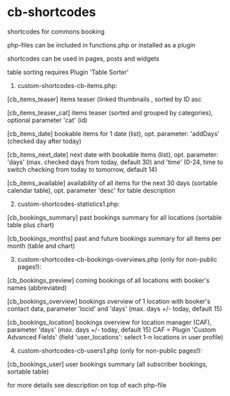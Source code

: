 # cb-shortcodes
shortcodes for commons booking

php-files can be included in functions.php or installed as a plugin

shortcodes can be used in pages, posts and widgets

table sorting requires Plugin 'Table Sorter'

1. custom-shortcodes-cb-items.php:

[cb_items_teaser]       items teaser (linked thumbnails , sorted by ID asc

[cb_items_teaser_cat]   items teaser (sorted and grouped by categories), optional parameter 'cat' (id)

[cb_items_date]         bookable items for 1 date (list), opt. parameter: 'addDays' (checked day after today) 

[cb_items_next_date]    next date with bookable items (list), opt. parameter: 'days' (max. checked days from today, default 30) and 'time' (0-24, time to switch checking from today to tomorrow, default 14)

[cb_items_available]    availability of all items for the next 30 days (sortable calendar table), opt. parameter 'desc' for table description

2. custom-shortcodes-statistics1.php:

[cb_bookings_summary]   past bookings summary for all locations (sortable table plus chart) 

[cb_bookings_months]    past and future bookings summary for all items per month  (table and chart)

3. custom-shortcodes-cb-bookings-overviews.php (only for non-public pages!):

[cb_bookings_preview]   coming bookings of all locations with booker's names (abbreviated)

[cb_bookings_overview]  bookings overview of 1 location with booker's contact data, parameter 'locid' and 'days' (max. days +/- today, default 15)

[cb_bookings_location]  bookings overview for location manager (CAF), parameter 'days' (max. days +/- today, default 15)
CAF = Plugin 'Custom Advanced Fields' (field 'user_locations': select 1-n locations in user profile)

4. custom-shortcodes-cb-users1.php (only for non-public pages!):

[cb_bookings_user]      user bookings summary (all subscriber bookings, sortable table)

for more details see description on top of each php-file


